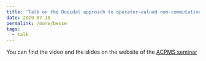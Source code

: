 ```yaml
---
title: 'Talk on the Duoidal approach to operator-valued non-commutative probability'
date: 2019-07-10
permalink: /more/besse
tags:
  - talk
---
```

You can find the video and the slides on the website of the [ACPMS seminar](https://www.math.ntnu.no/acpms/)
